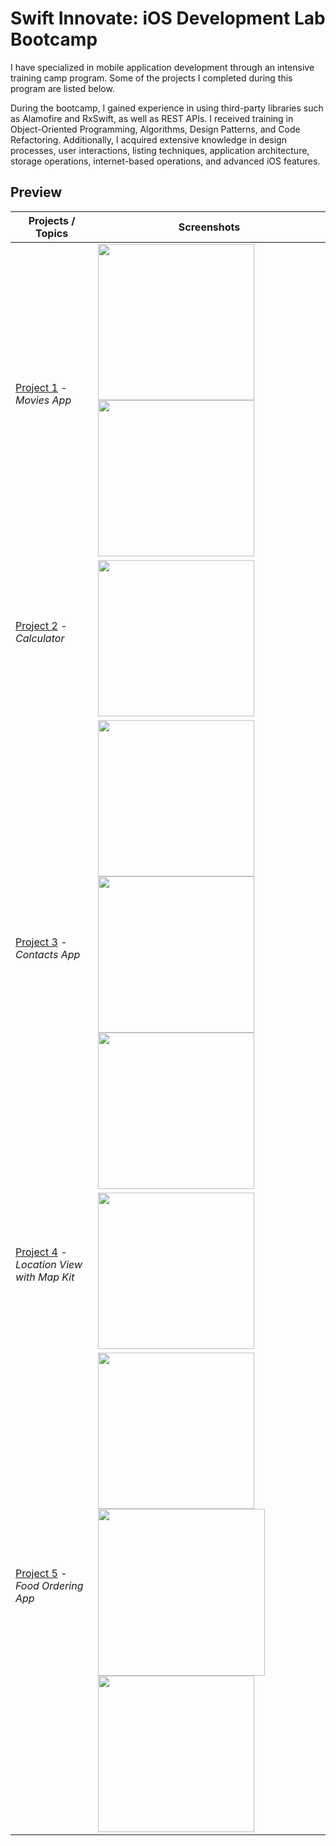 # Swift Innovate: iOS Development Lab Bootcamp

I have specialized in mobile application development through an intensive training camp program. Some of the projects I completed during this program are listed below.

During the bootcamp, I gained experience in using third-party libraries such as Alamofire and RxSwift, as well as REST APIs. I received training in Object-Oriented Programming, Algorithms, Design Patterns, and Code Refactoring. Additionally, I acquired extensive knowledge in design processes, user interactions, listing techniques, application architecture, storage operations, internet-based operations, and advanced iOS features.

## Preview


Projects / Topics                                                           | Screenshots
---                                                                         |---
[Project 1](https://github.com/ogulcandeniz-inac/Techcareer-iOS-Bootcamp/tree/main/Movies%20App) - *Movies App* <br/>                                           <br/><sub>                     </sub>  |<img width="250" src="https://github.com/ogulcandeniz-inac/Techcareer-iOS-Bootcamp/assets/109241786/9928a402-e254-4966-98a4-7b43d0deaf54"> <img width="250"  src="https://github.com/ogulcandeniz-inac/Techcareer-iOS-Bootcamp/assets/109241786/a1acd596-0bac-4232-8c02-dab8bf7549cc">|
[Project 2](https://github.com/ogulcandeniz-inac/Techcareer-iOS-Bootcamp/tree/main/Calculator) - *Calculator* <br/>                                           <br/><sub>                     </sub>  |<img width="250" src="https://github.com/ogulcandeniz-inac/Techcareer-iOS-Bootcamp/assets/109241786/f17feea7-277a-4f69-868c-6e28c42793b1">|
[Project 3](https://github.com/ogulcandeniz-inac/Techcareer-iOS-Bootcamp/tree/main/Contacts%20App%202) - *Contacts App* <br/>                                         <br/><sub>                       </sub>  |<img width="250" src="https://github.com/ogulcandeniz-inac/Techcareer-iOS-Bootcamp/assets/109241786/7ac08221-15a5-4c93-8c30-91837b35249c"> <img width="250"  src="https://github.com/ogulcandeniz-inac/Techcareer-iOS-Bootcamp/assets/109241786/7bb8dc96-ad94-41d4-a0ae-1f149a944143"><img width="250" src="https://github.com/ogulcandeniz-inac/Techcareer-iOS-Bootcamp/assets/109241786/9d17ce4f-40a4-4baf-b1eb-45a8c361380d">|
[Project 4](https://github.com/ogulcandeniz-inac/Techcareer-iOS-Bootcamp/tree/main/Location%20View%20with%20Map%20Kit) - *Location View with Map Kit* <br/>                                            <br/><sub>                     </sub>  |<img width="250" src="https://github.com/ogulcandeniz-inac/Techcareer-iOS-Bootcamp/assets/109241786/0ebdaafc-afb2-415d-a123-9fb58f66fff6">|
[Project 5](https://github.com/ogulcandeniz-inac/Techcareer-iOS-Bootcamp/tree/main/FoodOrderingApplication) - *Food Ordering App* <br/>                                         <br/><sub>                       </sub>  |<img width="250" src="https://github.com/ogulcandeniz-inac/Techcareer-iOS-Bootcamp/assets/109241786/ce63baaa-e07f-4147-9045-c564ef64f80f"> <img width="267"  src="https://github.com/ogulcandeniz-inac/Techcareer-iOS-Bootcamp/assets/109241786/062c125c-4bc4-4c23-b138-81e22b4dc246"><img width="250" src="https://github.com/ogulcandeniz-inac/Techcareer-iOS-Bootcamp/assets/109241786/1fc30ac0-104f-4906-8b72-0a6f2be2b855">|



